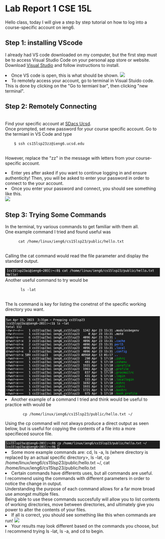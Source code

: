 # Lab Report 1 CSE 15L
Hello class, today I will give a step by step tutorial on how to log into a course-specific account on ieng6.

## Step 1: installing VScode
I already had VS code downloaded on my computer, but the first step must be to access Visual Studio Code on your personal app store or website.
 <br>Download [Visual Studio](https://code.visualstudio.com/) and follow instructions to install.
 <li>Once VS code is open, this is what should be shown. 


 <img src = "https://user-images.githubusercontent.com/130005419/230982176-812e9336-bd10-46de-bac3-9f8bc1ee4eeb.png">
 </li>
      
<li> To remotely access your account, go to terminal in Visual Stuido code. This is done by clicking on the "Go to termianl bar", then clicking "new terminal". 
 </li>
 

## Step 2:  Remotely Connecting
<br>Find your specific account at [SDacs Ucsd](https://sdacs.ucsd.edu/~icc/index.php). 
<br>Once prompted, set new password for your course specific account. Go to the termianl in VS Code and type 
 
        $ ssh cs15lsp23zz@ieng6.ucsd.edu
        
<br>However, replace the "zz" in the message with letters from your course-specific account.
<li> Enter yes after asked if you want to continue logging in and ensure authenticity! Then, you will be asked to enter your password in order to connect to the your account. 
<li> Once you enter your password and connect, you should see something like this.
 </li>
 <img src = "https://user-images.githubusercontent.com/130005419/230987541-7d3b3faa-1c18-4dc1-b7b0-0b1fd59b0bcb.png">

<br>
</li>

## Step 3: Trying Some Commands
 In the terminal, try various commands to get familiar with them all. 
 <br> One example command I tried and found useful was 
         
          cat /home/linux/ieng6/cs15lsp23/public/hello.txt
          
 <br> Calling the cat command would read the file parameter and display the standard output.
 
<img src = "https://github.com/deliasi/cse15l-lab-reports/blob/main/Screen%20Shot%202023-04-23%20at%203.41.35%20PM.png">
   
  <br>
  Another useful command to try would be 
   
           ls -lat
           
   <br> The ls command is key for listing the conetnst of the specific working directory you want.
   
<img src = "https://github.com/deliasi/cse15l-lab-reports/blob/main/Screen%20Shot%202023-04-23%20at%203.39.40%20PM.png">
   <br>
   <li> Another example of a command I tried and think would be useful to practice with would be 
    
            cp /home/linux/ieng6/cs15lsp23/public/hello.txt ~/
   Using the cp command will not always produce a direct output as seen below, but is useful for copying the contents of a file into a more specifieced source file.
    
 <img src = "https://github.com/deliasi/cse15l-lab-reports/blob/main/Screen%20Shot%202023-04-23%20at%203.49.28%20PM.png">
   <br>
    
<li> Some more example commands are: cd, ls -a, ls <directory> (where directory is replaced by an actual specific directory>, ls -lat, cp /home/linux/ieng6/cs15lsp23/public/hello.txt ~/, cat /home/linux/ieng6/cs15lsp23/public/hello.txt
<li> Certain commands have differents uses, but all commands are useful.
 <br> I recommend using the commands with different parameters in order to notice the change in output. 
 <br> Understanding the purpose of each command allows for a far more broad use amongst multiple files.
 <br> Being able to use these commands succesfully will allow you to list contents of working directories, move between directories, and ultimately give you power to alter the contents of your files.
<li> If all is correct, you should see something like this when commands are run!

<img src = "https://user-images.githubusercontent.com/130005419/230987757-621998fd-b815-4d8d-8044-9dd47457bceb.png">

<li> Your results may look different based on the commands you choose, but I recommend trying ls -lat, ls -a, and cd to begin.

 
